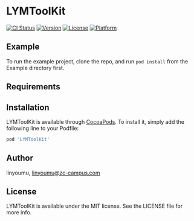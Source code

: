 # LYMToolKit

[![CI Status](https://img.shields.io/travis/linyoumu/LYMToolKit.svg?style=flat)](https://travis-ci.org/linyoumu/LYMToolKit)
[![Version](https://img.shields.io/cocoapods/v/LYMToolKit.svg?style=flat)](https://cocoapods.org/pods/LYMToolKit)
[![License](https://img.shields.io/cocoapods/l/LYMToolKit.svg?style=flat)](https://cocoapods.org/pods/LYMToolKit)
[![Platform](https://img.shields.io/cocoapods/p/LYMToolKit.svg?style=flat)](https://cocoapods.org/pods/LYMToolKit)

## Example

To run the example project, clone the repo, and run `pod install` from the Example directory first.

## Requirements

## Installation

LYMToolKit is available through [CocoaPods](https://cocoapods.org). To install
it, simply add the following line to your Podfile:

```ruby
pod 'LYMToolKit'
```

## Author

linyoumu, linyoumu@zc-campus.com

## License

LYMToolKit is available under the MIT license. See the LICENSE file for more info.

